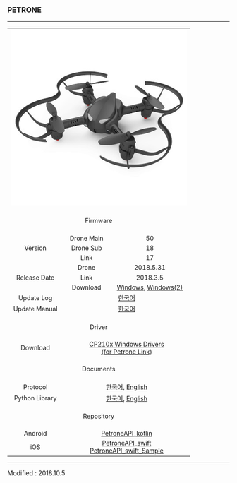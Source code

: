 ### PETRONE

---

<div align="center">
    <table>
        <tr>
            <td colspan="3">
                <div align="center">
                    <img src="/assets/images/products/petrone.jpg" alt="petrone">
                </div>
            </td>
        </tr>
        <tr>
            <td colspan="3"><div align="center">&nbsp;<br>Firmware<br>&nbsp;</div></td>
        </tr>
        <tr>
            <td rowspan="3"><div align="center">Version</div></td>
            <td><div align="center">Drone Main</div></td>
            <td><div align="center">50</div></td>
        </tr>
        <tr>
            <td><div align="center">Drone Sub</div></td>
            <td><div align="center">18</div></td>
        </tr>
        <tr>
            <td><div align="center">Link</div></td>
            <td><div align="center">17</div></td>
        </tr>
        <tr>
            <td rowspan="3"><div align="center">Release Date</div></td>
            <td><div align="center">Drone</div></td>
            <td><div align="center">2018.5.31</div></td>
        </tr>
        <tr>
            <td><div align="center">Link</div></td>
            <td><div align="center">2018.3.5</div></td>
        </tr>
        <tr>
            <td><div align="center">Download</div></td>
            <td colspan="2">
                <div align="center"><a href="https://drive.google.com/open?id=1GkjdZaI1P0CaDn6RZDYJ9-ZNmt5Onkp-" target="_blank">Windows</a>,&nbsp;<a href="https://s3.ap-northeast-2.amazonaws.com/byrobot/PetroneLink_20180305_release_0.zip" target="_blank">Windows(2)</a></div>
            </td>
        </tr>
        <tr>
            <td><div align="center">Update Log</div></td>
            <td colspan="2"><div align="center"><a href="/documents/kr/products/petrone/log/updates/firmware/">한국어</a></div></td>
        </tr>
        <tr>
            <td><div align="center">Update Manual</div></td>
            <td colspan="2">
                <div align="center"><a href="/documents/kr/products/petrone/manual/update/">한국어</a></div>
            </td>
        </tr>
        <tr>
            <td colspan="3"><div align="center">&nbsp;<br>Driver<br>&nbsp;</div></td>
        </tr>
        <tr>
            <td><div align="center">Download</div></td>
            <td colspan="2">
                <div align="center"><a href="https://www.silabs.com/documents/public/software/CP210x_Windows_Drivers.zip" target="_blank">CP210x Windows Drivers<br>(for Petrone Link)</a></div>
            </td>
        </tr>
        <tr>
            <td colspan="3"><div align="center">&nbsp;<br>Documents<br>&nbsp;</div></td>
        </tr>
        <tr>
            <td><div align="center">Protocol</div></td>
            <td colspan="2">
                <div align="center"><a href="/documents/kr/products/petrone/protocol/">한국어</a>,&nbsp;<a href="/documents/en/products/petrone/protocol/">English</a></div>
            </td>
        </tr>
        <tr>
            <td><div align="center">Python Library</div></td>
            <td colspan="2">
                <div align="center"><a href="/documents/kr/products/petrone/library/python/petrone/">한국어</a>,&nbsp;<a href="/documents/en/products/petrone/library/python/petrone/">English</a></div>
            </td>
        </tr>
        <tr>
            <td colspan="3"><div align="center">&nbsp;<br>Repository<br>&nbsp;</div></td>
        </tr>
        <tr>
            <td>
                <div align="center">Android</div>
            </td>
            <td colspan="2">
                <div align="center"><a href="https://github.com/petrone/PetroneAPI_kotlin" target="_blank">PetroneAPI_kotlin</a></div>
            </td>
        </tr>
        <tr>
            <td>
                <div align="center">iOS</div>
            </td>
            <td colspan="2">
                <div align="center">
                    <a href="https://github.com/petrone/PetroneAPI_swift" target="_blank">PetroneAPI_swift</a><br>
                    <a href="https://github.com/petrone/PetroneAPI_swift_Sample" target="_blank">PetroneAPI_swift_Sample</a>
                </div>
            </td>
        </tr>
    </table>
</div>

---

Modified : 2018.10.5